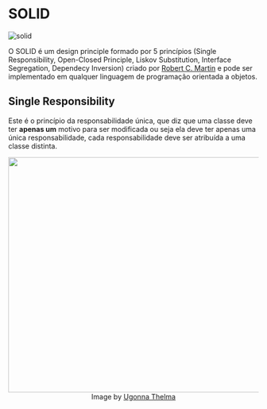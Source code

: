 # SOLID

![solid](https://user-images.githubusercontent.com/48635609/130533462-bf538034-6183-4822-82a9-a5e0dd4ea458.jpg)

O SOLID é um design principle formado por 5 princípios (Single Responsibility, Open-Closed Principle, Liskov Substitution, Interface Segregation, Dependecy Inversion) criado por [Robert C. Martin](https://github.com/unclebob) e pode ser implementado em qualquer linguagem de programação orientada a objetos.

## Single Responsibility

Este é o princípio da responsabilidade única, que diz que uma classe deve ter **apenas um** motivo para ser modificada ou seja ela deve ter apenas uma única responsabilidade, cada responsabilidade deve ser atribuída a uma classe distinta.

<center>
<img src="https://user-images.githubusercontent.com/48635609/130536759-a056349b-7bb4-4adf-81d7-37c796027cc1.png" width="660" height="474" align="center">
Image by <a href="https://medium.com/@ugonnat"> Ugonna Thelma </a>
</center>
